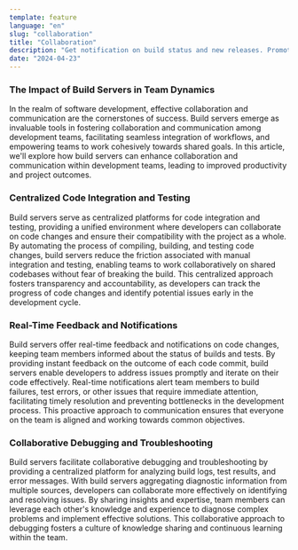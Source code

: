 ```yaml
---
template: feature
language: "en"
slug: "collaboration"
title: "Collaboration"
description: "Get notification on build status and new releases. Promote communication and code reviews in centrilized platform which provides detailed logs and audit trails of deployments."
date: "2024-04-23"
---
```


### The Impact of Build Servers in Team Dynamics

In the realm of software development, effective collaboration and communication are the cornerstones of success. Build servers emerge as invaluable tools in fostering collaboration and communication among development teams, facilitating seamless integration of workflows, and empowering teams to work cohesively towards shared goals. In this article, we'll explore how build servers can enhance collaboration and communication within development teams, leading to improved productivity and project outcomes.

### Centralized Code Integration and Testing

Build servers serve as centralized platforms for code integration and testing, providing a unified environment where developers can collaborate on code changes and ensure their compatibility with the project as a whole. By automating the process of compiling, building, and testing code changes, build servers reduce the friction associated with manual integration and testing, enabling teams to work collaboratively on shared codebases without fear of breaking the build. This centralized approach fosters transparency and accountability, as developers can track the progress of code changes and identify potential issues early in the development cycle.

### Real-Time Feedback and Notifications

Build servers offer real-time feedback and notifications on code changes, keeping team members informed about the status of builds and tests. By providing instant feedback on the outcome of each code commit, build servers enable developers to address issues promptly and iterate on their code effectively. Real-time notifications alert team members to build failures, test errors, or other issues that require immediate attention, facilitating timely resolution and preventing bottlenecks in the development process. This proactive approach to communication ensures that everyone on the team is aligned and working towards common objectives.

### Collaborative Debugging and Troubleshooting

Build servers facilitate collaborative debugging and troubleshooting by providing a centralized platform for analyzing build logs, test results, and error messages. With build servers aggregating diagnostic information from multiple sources, developers can collaborate more effectively on identifying and resolving issues. By sharing insights and expertise, team members can leverage each other's knowledge and experience to diagnose complex problems and implement effective solutions. This collaborative approach to debugging fosters a culture of knowledge sharing and continuous learning within the team.